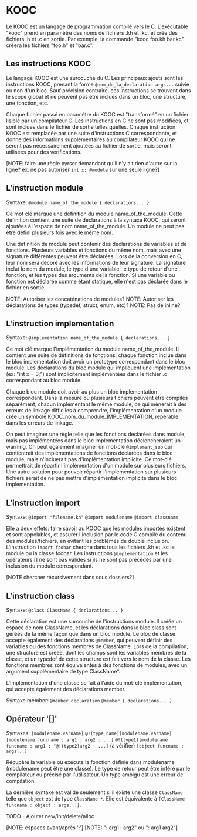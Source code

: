 KOOC
====

Le KOOC est un langage de programmation compilé vers le C. L'exécutable "kooc" prend en paramètre des noms de fichiers .kh et .kc, et crée des fichiers .h et .c en sortie. Par exemple, la commande "kooc foo.kh bar.kc" créera les fichiers "foo.h" et "bar.c".


Les instructions KOOC
---------------------

Le langage KOOC est une surcouche du C. Les principaux ajouts sont les instructions KOOC, prenant la forme `@nom_de_la_declaration args...` suivie ou non d'un bloc. Sauf précision contraire, ces instructions se trouvent dans le scope global et ne peuvent pas être inclues dans un bloc, une structure, une fonction, etc.

Chaque fichier passé en paramètre du KOOC est "transformé" en un fichier lisible par un compilateur C. Les instructions en C ne sont pas modifiées, et sont inclues dans le fichier de sortie telles quelles. Chaque instruction KOOC est remplacée par une suite d'instructions C correspondante, et donne des informations supplémentaires au compilateur KOOC qui ne seront pas nécessairement ajoutées au fichier de sortie, mais seront utilisées pour des vérifications.

[NOTE: faire une règle pyrser demandant qu'il n'y ait rien d'autre sur la ligne? ex: ne pas autoriser `int x; @module` sur une seule ligne?]


L'instruction module
---------------------

Syntaxe:
`@module name_of_the_module { declarations... }`

Ce mot clé marque une définition du module name_of_the_module. Cette définition contient une suite de déclarations à la syntaxe KOOC, qui seront ajoutées à l'espace de nom name_of_the_module. Un module ne peut pas être défini plusieurs fois avec le même nom.

Une définition de module peut contenir des déclarations de variables et de fonctions. Plusieurs variables et fonctions du même nom, mais avec une signature différentes peuvent être déclarées. Lors de la conversion en C, leur nom sera décoré avec les informations de leur signature. La signature inclut le nom du module, le type d'une variable, le type de retour d'une fonction, et les types des arguments de la fonction. Si une variable ou fonction est déclarée comme étant statique, elle n'est pas déclarée dans le fichier en sortie.

NOTE: Autoriser les concaténations de modules?
NOTE: Autoriser les déclarations de types (typedef, struct, enum, etc)?
NOTE: Pas de inline?


L'instruction implementation
-----------------------------

Syntaxe:
`@implementation name_of_the_module { declarations... }`

Ce mot clé marque l'implémentation du module name_of_the_module. Il contient une suite de définitions de fonctions; chaque fonction inclue dans le bloc implementation doit avoir un prototype correspondant dans le bloc module. Les déclarations du bloc module qui impliquent une implémentation (ex: "int x = 3;") sont implicitement implémentées dans le fichier .c correspondant au bloc module.

Chaque bloc module doit avoir au plus un bloc implementation correspondant. Dans la mesure où plusieurs fichiers peuvent être compilés séparément, chacun implémentant le même module, ce qui mènerait à des erreurs de linkage difficiles à comprendre, l'implémentation d'un module crée un symbole KOOC_nom_du_module_IMPLEMENTATION, repérable dans les erreurs de linkage.

On peut imaginer une règle telle que les fonctions déclarées dans module, mais pas implémentées dans le bloc implementation déclencheraient un warning. On peut egalement imaginer un mot-clé `@implement_sup` qui contientrait des implémentations de fonctions déclarées dans le bloc module, mais n'incluerait pas d'implémentation implicite. Ce mot-clé permettrait de répartir l'implémentation d'un module sur plusieurs fichiers. Une autre solution pour pouvoir répartir l'implémentation sur plusieurs fichiers serait de ne pas mettre d'implémentation implicite dans le bloc implementation.


L'instruction import
---------------------

Syntaxe:
`@import "filename.kh"`
`@import modulename`
`@import classname`

Elle a deux effets: faire savoir au KOOC que les modules importés existent et sont appelables, et assurer l'inclusion par le code C compilé du contenu des modules/fichiers, en évitant les problèmes de double inclusion. L'instruction `import foobar` cherche dans tous les fichiers .kh et .kc le module ou la classe foobar. Les instructions `@implementation` et les opérateurs [] ne sont pas valides si ils ne sont pas précédés par une inclusion du module correspondant.

[NOTE chercher récursivement dans sous dossiers?]


L'instruction class
--------------------

Syntaxe:
`@class ClassName { declarations... }`

Cette déclaration est une surcouche de l'instructions module. Il créée un espace de nom ClassName, et les déclarations dans le bloc class sont gérées de la même façon que dans un bloc module. Le bloc de classe accepte également des déclarations `@member`, qui peuvent définir des variables ou des fonctions membres de ClassName. Lors de la compilation, une structure est créée, dont les champs sont les variables membres de la classe, et un typedef de cette structure est fait vers le nom de la classe. Les fonctions membres sont équivalentes à des fonctions de modules, avec un argument supplémentaire de type ClassName*.

L'implémentation d'une classe se fait à l'aide du mot-clé implementation, qui accepte également des déclarations member.

Syntaxe member:
`@member declaration`
`@member { declarations... }`


Opérateur '[]'
--------------

Syntaxes:
`[modulename.varname]`
`@!(type_name)[modulename.varname]`
`[modulename funcname : arg1 : arg2 : ...]`
`@!(type1)[modulename funcname : arg1 : "@!(type2)arg2 : ...]` (à vérifier)
`[object funcname : args...]`

Récupère la variable ou exécute la fonction définie dans modulename (modulename peut être une classe). Le type de retour peut être inféré par le compilateur ou précisé par l'utilisateur. Un type ambigu est une erreur de compilation.

La dernière syntaxe est valide seulement si il existe une classe `ClassName` telle que `object` est de type `ClassName *`. Elle est équivalente à `[ClassName funcname : object : args...]`.

TODO - Ajouter new/init/delete/alloc

[NOTE: espaces avant/après ':']
[NOTE: ": arg1 : arg2" ou ": arg1 arg2"]
